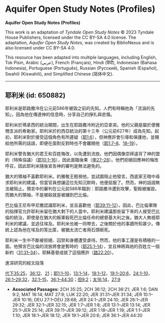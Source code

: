 # Aquifer Open Study Notes (Profiles)

**Aquifer Open Study Notes (Profiles)**

This work is an adaptation of *Tyndale Open Study Notes* © 2023 Tyndale House Publishers, licensed under the CC BY\-SA 4\.0 license. The adaptation, *Aquifer Open Study Notes*, was created by BiblioNexus and is also licensed under CC BY\-SA 4\.0\.

This resource has been adapted into multiple languages, including English, Tok Pisin, Arabic (عربي), French (Français), Hindi (हिंदी), Indonesian (Bahasa Indonesia), Portuguese (Português), Russian (Русский), Spanish (Español), Swahili (Kiswahili), and Simplified Chinese (简体中文).



--------------------------------

## 耶利米 (id: 650882)

耶利米是耶路撒冷在公元前586年被毀之前的先知。人們有時稱他為「流淚的先知」，因為他在傳達神的信息時，分享自己的掙扎與悲傷。

耶利米於瑪拿西的統治期間，出生在耶路撒冷附近的亞拿突。他的父親是屬於便雅憫支派的希勒家。耶利米於約西亞統治的第十三年（公元前627年）成為先知。起初，耶利米對於接受這個角色有所遲疑（[耶1:6](https://ref.ly/Jer1:6)），但神應許會引導和保護他，並賜給他所需的話語，即便在面對反對時也不會離開他（[耶1:7–8](https://ref.ly/Jer1:7-Jer1:8)、[18–19](https://ref.ly/Jer1:18-Jer1:19)）。

耶利米警告猶大的君王和百姓悔改，以免遭到流放。他們因偶像崇拜違背了神的盟約（特殊協議）（[耶10:1–16](https://ref.ly/Jer10:1-Jer10:16)），因此面臨後果（[申27–28](https://ref.ly/Deut27:1-Deut28:68)）。他們拒絕回應神的悔改呼召，因此耶利米隨後宣告神的審判是無法避免的。

猶大的領袖不喜歡耶利米。約雅敬王輕視他，並試圖阻止他發言。西底家王暗中尋求耶利米的建議，但當官員想讓這位先知沉默時，他便屈服了。然而，神的話語無法被阻止。預言中的審判在公元前586年臨到：耶路撒冷遭到攻擊，聖殿被摧毀，而猶大的領袖，不是被殺就是被擄到巴比倫。

巴比倫王尼布甲尼撒認識耶利米，並且喜歡他（[耶39:11–12](https://ref.ly/Jer39:11-Jer39:12)）。因此，巴比倫軍隊的指揮官允許耶利米留在猶大剩下的人當中。耶利米建議那些留下來的人接受巴比倫的統治，即使是在猶大的叛軍殺死巴比倫任命的總督基大利之後。猶大人無視耶利米的建議，並逃往埃及。耶利米也被一同帶去，之後關於他的事蹟所知甚少。傳統上認為他在埃及的答比匿，被猶太流亡者用石頭砸死。

耶利米一生中不斷被拒絕、囚禁和身體遭受虐待。然而，他的事工還是有積極的一面。他預言巴比倫的流放將會是暫時的（[耶25:1–14](https://ref.ly/Jer25:1-Jer25:14)），並且神將與祂的百姓立一個新約（[31:31–34](https://ref.ly/Jer31:31-Jer31:34)）。耶穌基督成就了這個應許（[路22:20](https://ref.ly/Luke22:20)）。

進深研究的經文段落

[代下35:25](https://ref.ly/2Chr35:25)，[36:12](https://ref.ly/2Chr36:12)、[21](https://ref.ly/2Chr36:21)；[耶1:1–10](https://ref.ly/Jer1:1-Jer1:10)，[13:1–14](https://ref.ly/Jer13:1-Jer13:14)，[18:1–12](https://ref.ly/Jer18:1-Jer18:12)，[19:1–20:6](https://ref.ly/Jer19:1-Jer20:6)，[24:1–10](https://ref.ly/Jer24:1-Jer24:10)，[26:1–29:32](https://ref.ly/Jer26:1-Jer29:32)，[32:1–15](https://ref.ly/Jer32:1-Jer32:15)，[36:1–44:30](https://ref.ly/Jer36:1-Jer44:30)；[但9:2](https://ref.ly/Dan9:2)；[太16:14](https://ref.ly/Matt16:14)，[27:9](https://ref.ly/Matt27:9)

* **Associated Passages:** 2CH 35:25; 2CH 36:12; 2CH 36:21; JER 1:6; DAN 9:2; MAT 16:14; MAT 27:9; LUK 22:20; JER 31:31–JER 31:34; JER 10:1–JER 10:16; DEU 27:1–DEU 28:68; JER 24:1–JER 24:10; JER 26:1–JER 29:32; JER 32:1–JER 32:15; JER 1:7–JER 1:8; JER 13:1–JER 13:14; JER 25:1–JER 25:14; JER 39:11–JER 39:12; JER 1:18–JER 1:19; JER 1:1–JER 1:10; JER 18:1–JER 18:12; JER 19:1–JER 20:6; JER 36:1–JER 44:30

